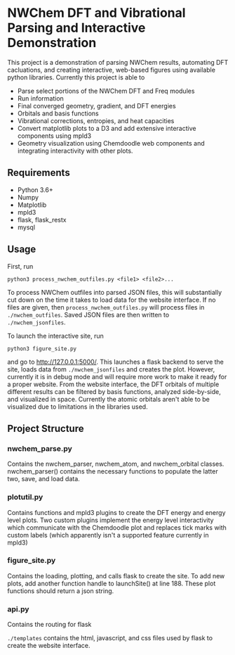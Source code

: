 # NWChem DFT and Vibrational Parsing and Interactive Demonstration

This project is a demonstration of parsing NWChem results, automating DFT cacluations, and creating interactive, web-based figures using available python libraries. Currently this project is able to

- Parse select portions of the NWChem DFT and Freq modules
 - Run information
 - Final converged geometry, gradient, and DFT energies
 - Orbitals and basis functions
 - Vibrational corrections, entropies, and heat capacities
- Convert matplotlib plots to a D3 and add extensive interactive components using mpld3
 - Geometry visualization using Chemdoodle web components and integrating interactivity with other plots.

## Requirements
- Python 3.6+
- Numpy
- Matplotlib
- mpld3
- flask, flask_restx
- mysql

## Usage

First, run

`python3 process_nwchem_outfiles.py <file1> <file2>...`

To process NWChem outfiles into parsed JSON files, this will substantially cut down on the time it takes to load data for the website interface. If no files are given, then `process_nwchem_outfiles.py` will process files in `./nwchem_outfiles`. Saved JSON files are then written to `./nwchem_jsonfiles`.

To launch the interactive site, run

`python3 figure_site.py`

and go to <http://127.0.0.1:5000/>. This launches a flask backend to serve the site, loads data from `./nwchem_jsonfiles` and creates the plot. However, currently it is in debug mode and will require more work to make it ready for a proper website. From the website interface, the DFT orbitals of multiple different results can be filtered by basis functions, analyzed side-by-side, and visualized in space. Currently the atomic orbitals aren't able to be visualized due to limitations in the libraries used. 

## Project Structure

### nwchem_parse.py
Contains the nwchem_parser, nwchem_atom, and nwchem_orbital classes. nwchem_parser() contains the necessary functions to populate the latter two, save, and load data.

### plotutil.py
Contains functions and mpld3 plugins to create the DFT energy and energy level plots. Two custom plugins implement the energy level interactivity which communicate with the Chemdoodle plot and replaces tick marks with custom labels (which apparently isn't a supported feature currently in mpld3)

### figure_site.py
Contains the loading, plotting, and calls flask to create the site. To add new plots, add another function handle to launchSite() at line 188. These plot functions should return a json string.

### api.py
Contains the routing for flask

`./templates` contains the html, javascript, and css files used by flask to create the website interface.








